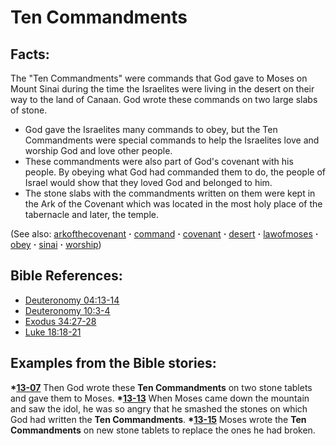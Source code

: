 # Ten Commandments #

## Facts: ##

The "Ten Commandments" were commands that God gave to Moses on Mount Sinai during the time the Israelites were living in the desert on their way to the land of Canaan. God wrote these commands on two large slabs of stone.

* God gave the Israelites many commands to obey, but the Ten Commandments were special commands to help the Israelites love and worship God and love other people.
* These commandments were also part of God's covenant with his people. By obeying what God had commanded them to do, the people of Israel would show that they loved God and belonged to him.
* The stone slabs with the commandments written on them were kept in the Ark of the Covenant which was located in the most holy place of the tabernacle and later, the temple.

(See also: [arkofthecovenant](../other/arkofthecovenant.md) **·** [command](../other/command.md) **·** [covenant](../kt/covenant.md) **·** [desert](../other/desert.md) **·** [lawofmoses](../kt/lawofmoses.md) **·** [obey](../other/obey.md) **·** [sinai](../other/sinai.md) **·** [worship](../kt/worship.md))

## Bible References: ##

* [Deuteronomy 04:13-14](https://door43.org/en/bible/notes/deu/04/13)
* [Deuteronomy 10:3-4](https://door43.org/en/bible/notes/deu/10/03)
* [Exodus 34:27-28](https://door43.org/en/bible/notes/exo/34/27)
* [Luke 18:18-21](https://door43.org/en/bible/notes/luk/18/18)

## Examples from the Bible stories: ##

  __*[13-07](https://door43.org/en/obs/notes/frames/13-07)__  Then God wrote these __Ten Commandments__ on two stone tablets and gave them to Moses.
  __*[13-13](https://door43.org/en/obs/notes/frames/13-13)__  When Moses came down the mountain and saw the idol, he was so angry that he smashed the stones on which God had written the __Ten Commandments__. 
  __*[13-15](https://door43.org/en/obs/notes/frames/13-15)__  Moses wrote the __Ten Commandments__ on new stone tablets to replace the ones he had broken.




